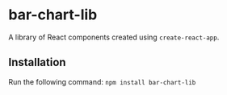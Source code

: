 # bar-chart-lib
A library of React components created using `create-react-app`.

## Installation
Run the following command:
`npm install bar-chart-lib`